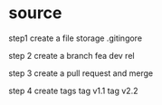 # source
step1
create a file
storage
.gitingore

step 2
create a branch
fea
dev
rel

step 3
create a pull request and merge

step 4
create tags
tag v1.1
tag v2.2
